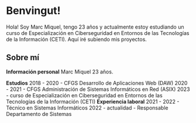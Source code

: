 # Benvingut!
Hola! Soy Marc Miquel, tengo 23 años y actualmente estoy estudiando un curso de Especialización en Ciberseguridad en Entornos de las Tecnologías de la Información (CETI).
Aquí iré subiendo mis proyectos.







## Sobre mí
**Información personal**
Marc Miquel
23 años.





**Estudios**
2018 - 2020 - CFGS Desarrollo de Aplicaciones Web (DAW)
2020 - 2021 - CFGS Administración de Sistemas Informáticos en Red (ASIX)
2023 - curso de Especialización en Ciberseguridad en Entornos de las Tecnologías de la Información (CETI)
**Experiencia laboral**
2021 - 2022 - Técnico en Sistemas Informáticos
2022 - actualidad - Responsable Departamento de Sistemas
